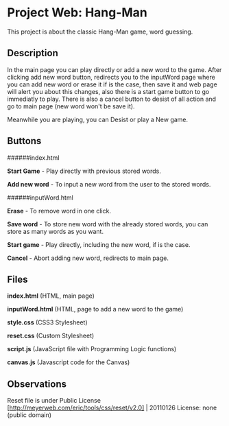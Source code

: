 # Project Web: Hang-Man

This project is about the classic Hang-Man game, word guessing.


## Description

In the main page you can play directly or add a new word to the game. After clicking add new word button, redirects you to the inputWord page where you can add new word or erase it if is the case, then save it and web page will alert you about this changes, also there is a start game button to go immediatly to play. There is also a cancel button to desist of all action and go to main page (new word won't be save it).

Meanwhile you are playing, you can Desist or play a New game.

## Buttons

######index.html

**Start Game** - Play directly with previous stored words.

**Add new word** - To input a new word from the user to the stored words.


######inputWord.html

**Erase** - To remove word in one click.

**Save word** - To store new word with the already stored words, you can store as many words as you want.

**Start game** - Play directly, including the new word, if is the case.

**Cancel** - Abort adding new word, redirects to main page.


## Files

**index.html** (HTML, main page)

**inputWord.html** (HTML, page to add a new word to the game)

**style.css** (CSS3 Stylesheet)

**reset.css** (Custom Stylesheet)

**script.js** (JavaScript file with Programming Logic functions)

**canvas.js** (Javascript code for the Canvas)

## Observations


Reset file is under Public License [http://meyerweb.com/eric/tools/css/reset/v2.0] | 20110126   License: none (public domain)


